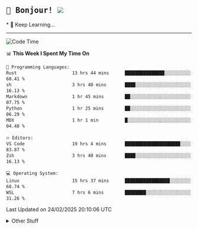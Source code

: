 
<h2>
    <samp>🎉 Bonjour!  <img src="https://media.giphy.com/media/mGcNjsfWAjY5AEZNw6/giphy.gif" width="50"></samp>
</h2>
* 🧐 Keep Learning...
<hr>

<!--START_SECTION:waka-->
![Code Time](http://img.shields.io/badge/Code%20Time-3%2C589%20hrs%2056%20mins-blue)

📊 **This Week I Spent My Time On** 

```text
💬 Programming Languages: 
Rust                     13 hrs 44 mins      ███████████████░░░░░░░░░░   60.41 % 
sh                       3 hrs 40 mins       ████░░░░░░░░░░░░░░░░░░░░░   16.13 % 
Markdown                 1 hr 45 mins        ██░░░░░░░░░░░░░░░░░░░░░░░   07.75 % 
Python                   1 hr 25 mins        ██░░░░░░░░░░░░░░░░░░░░░░░   06.29 % 
MDX                      1 hr 1 min          █░░░░░░░░░░░░░░░░░░░░░░░░   04.48 % 

🔥 Editors: 
VS Code                  19 hrs 4 mins       █████████████████████░░░░   83.87 % 
Zsh                      3 hrs 40 mins       ████░░░░░░░░░░░░░░░░░░░░░   16.13 % 

💻 Operating System: 
Linux                    15 hrs 37 mins      █████████████████░░░░░░░░   68.74 % 
WSL                      7 hrs 6 mins        ████████░░░░░░░░░░░░░░░░░   31.26 % 
```


 Last Updated on 24/02/2025 20:10:06 UTC
<!--END_SECTION:waka-->

<details >
    <summary>Other Stuff</summary>
<p align="center">
    <img src="https://api.githubtrends.io/user/svg/XmchxUp/langs?time_range=one_year&include_private=True&theme=classic" />
    <img src="https://api.githubtrends.io/user/svg/XmchxUp/repos?time_range=one_year&include_private=True&theme=classic" />
</p>

<table align="center">
  <tr>
    <td width="50%">
     <img width="100%" src="./github-metrics.svg">
    </td>
    <td width="50%">
     <img width="100%" src="./github-metrics/achievements.compact.svg" />
     <img width="100%" src="./github-metrics/wakatime.svg" />
     <img width="100%" src="./github-metrics/stars.svg" />
     <img width="100%" src="https://github-profile-trophy.vercel.app/?username=xmchxup" />
     <img height="110rem" src="https://github-readme-stats.vercel.app/api?username=xmchxup&hide_border=true&show_icons=true&include_all_commits=true&bg_color=0,EC6C6C,FFD479,FFFC79,73FA79&theme=graywhite&locale=en" />
     <img height="110rem" src="https://github-readme-stats.vercel.app/api/top-langs/?username=xmchxup&hide=css,scss,html&langs_count=8&hide_border=true&layout=compact&bg_color=0,73FA79,73FDFF,D783FF&theme=graywhite&locale=en" />
     <img width="100%" src="https://github-readme-streak-stats.herokuapp.com/?user=XmchxUp" />
    </td>
  </tr>
</table>

<!-- GitHub Activity Graph -->
<!--
<table align="center">
  <tr>
    <td colspan="2">
      <img width="100%" src="https://github-readme-activity-graph.vercel.app/graph?username=xmchxup&area=true&hide_border=true&theme=redical" />
    </td>
  </tr>
</table>

</details>
-->

<hr>


<p align="center">
    <i>You can learn anything!</i>
    <p align="center">
        <img src="https://visitor-badge.laobi.icu/badge?page_id=xmchxup" alt="visitor badge"/>       
    </p>
</p>

<!--
<picture>
  <source media="(prefers-color-scheme: dark)" srcset="https://raw.githubusercontent.com/XmchxUp/XmchxUp/output/github-snake-dark.svg" />
  <source media="(prefers-color-scheme: light)" srcset="https://raw.githubusercontent.com/XmchxUp/XmchxUp/output/github-snake.svg" />
  <img alt="github-snake" src="https://raw.githubusercontent.com/XmchxUp/XmchxUp/output/github-snake.svg" />
</picture>
-->

